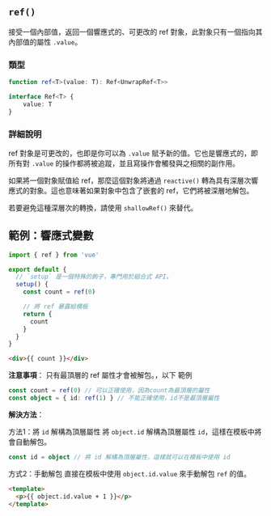 
## `ref()`
接受一個內部值，返回一個響應式的、可更改的 ref 對象，此對象只有一個指向其內部值的屬性 `.value`。

### 類型

```ts
function ref<T>(value: T): Ref<UnwrapRef<T>>

interface Ref<T> {
	value: T
}
```

### 詳細說明
ref 對象是可更改的，也即是你可以為 `.value` 賦予新的值。它也是響應式的，即所有對 `.value` 的操作都將被追蹤，並且寫操作會觸發與之相關的副作用。
    
如果將一個對象賦值給 ref，那麼這個對象將通過 `reactive()` 轉為具有深層次響應式的對象。這也意味著如果對象中包含了嵌套的 ref，它們將被深層地解包。
    
若要避免這種深層次的轉換，請使用 `shallowRef()` 來替代。

## 範例：響應式變數

```ts
import { ref } from 'vue'

export default {
  // `setup` 是一個特殊的鉤子，專門用於組合式 API。
  setup() {
    const count = ref(0)

    // 將 ref 暴露給模板
    return {
      count
    }
  }
}
```

```html
<div>{{ count }}</div>
```

**注意事項**：
只有最頂層的 ref 屬性才會被解包。，以下 範例

```ts
const count = ref(0) // 可以正確使用，因為count為最頂層的屬性
const object = { id: ref(1) } // 不能正確使用，id不是最頂層屬性
```

**解決方法**：

方法1：將 `id` 解構為頂層屬性
將 `object.id` 解構為頂層屬性 `id`，這樣在模板中將會自動解包。

```ts
const id = object // 將 id 解構為頂層屬性，這樣就可以在模板中使用 id
```

方式2：手動解包
直接在模板中使用 `object.id.value` 來手動解包 `ref` 的值。

```html
<template>
  <p>{{ object.id.value + 1 }}</p> 
</template>
```
